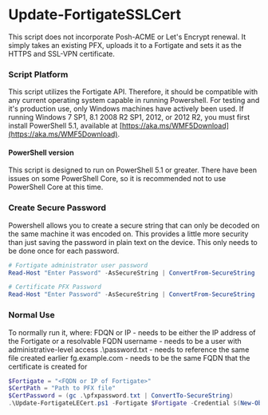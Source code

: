 # Update-FortigateSSLCert
This script does not incorporate Posh-ACME or Let's Encrypt renewal.  It simply takes an existing PFX, uploads it to a Fortigate and sets it as the HTTPS and SSL-VPN certificate.

### Script Platform

This script utilizes the Fortigate API. Therefore, it should be compatible with any current operating system capable in running Powershell.  For testing and it's production use, only Windows machines have actively been used.
If running Windows 7 SP1, 8.1 2008 R2 SP1, 2012, or 2012 R2, you must first install PowerShell 5.1, available at [https://aka.ms/WMF5Download](https://aka.ms/WMF5Download).

#### PowerShell version

This script is designed to run on PowerShell 5.1 or greater.  There have been issues on some PowerShell Core, so it is recommended not to use PowerShell Core at this time.  

### Create Secure Password
Powershell allows you to create a secure string that can only be decoded on the same machine it was encoded on.  This provides a little more security than just saving the password in plain text on the device.  This only needs to be done once for each password.

```powershell
# Fortigate administrator user password
Read-Host "Enter Password" -AsSecureString | ConvertFrom-SecureString | Out-File ".\password.txt"

# Certificate PFX Password
Read-Host "Enter Password" -AsSecureString | ConvertFrom-SecureString | Out-File ".\pfxpassword.txt"
```

### Normal Use
To normally run it, where:
FDQN or IP - needs to be either the IP address of the Fortigate or a resolvable FQDN
username - needs to be a user with administrative-level access
.\password.txt - needs to reference the same file created earlier
fg.example.com - needs to be the same FQDN that the certificate is created for

```powershell
$Fortigate = "<FQDN or IP of Fortigate>"
$CertPath = "Path to PFX file"
$CertPassword = (gc .\pfxpassword.txt | ConvertTo-SecureString)
.\Update-FortigateLECert.ps1 -Fortigate $Fortigate -Credential $(New-Object pscredential 'username',(gc .\password.txt | ConvertTo-SecureString)) -CertPath $CertPath -CertPassword $CertPassword
```

